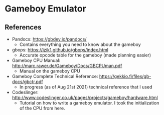 # Gameboy Emulator


## References
- Pandocs: https://gbdev.io/pandocs/
  - Contains everything you need to know about the gameboy
- gbops: https://izik1.github.io/gbops/index.html
  - Accurate opcode table for the gameboy (made planning easier)
- Gameboy CPU Manual: http://marc.rawer.de/Gameboy/Docs/GBCPUman.pdf
  - Manual on the gameboy CPU
- Gameboy Complete Technical Reference: https://gekkio.fi/files/gb-docs/gbctr.pdf
  - In progress (as of Aug 21st 2021) technical reference that I used
- Codeslinger: http://www.codeslinger.co.uk/pages/projects/gameboy/hardware.html
  - Tutorial on how to write a gameboy emulator. I took the initialization of the CPU from here.
